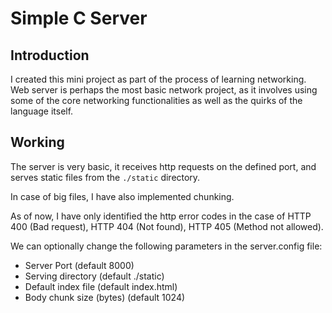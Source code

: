 # Simple C Server

## Introduction
I created this mini project as part of the process of learning networking. Web server is perhaps the most basic network project, as it involves using some of the core networking functionalities as well as the quirks of the language itself.

## Working
The server is very basic, it receives http requests on the defined port, and serves static files from the `./static` directory.

In case of big files, I have also implemented chunking.

As of now, I have only identified the http error codes in the case of HTTP 400 (Bad request), HTTP 404 (Not found), HTTP 405 (Method not allowed).

We can optionally change the following parameters in the server.config file:
* Server Port (default 8000)
* Serving directory (default ./static)
* Default index file (default index.html)
* Body chunk size (bytes) (default 1024)
